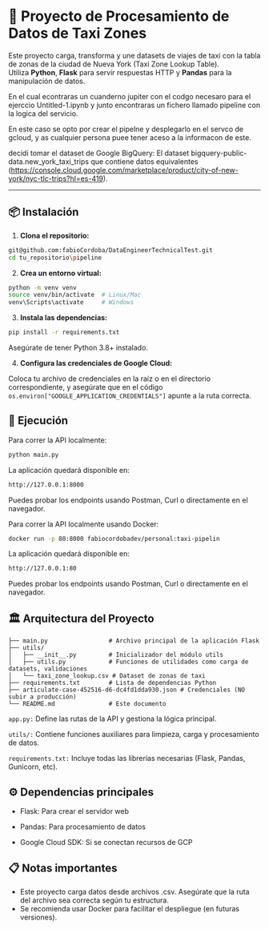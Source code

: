 # 🚖 Proyecto de Procesamiento de Datos de Taxi Zones

Este proyecto carga, transforma y une datasets de viajes de taxi con la tabla de zonas de la ciudad de Nueva York (Taxi Zone Lookup Table).  
Utiliza **Python**, **Flask** para servir respuestas HTTP y **Pandas** para la manipulación de datos.

En el cual econtraras un cuanderno jupiter con el codgo necesaro para el ejerccio Untitled-1.ipynb y junto encontraras un fichero llamado pipeline con la logica del servicio.

En este caso se opto por crear el pipelne y desplegarlo en el servco de gcloud, y as cualquier persona puee tener aceso a la informacon de este.

decidi tomar el dataset de Google BigQuery: El dataset bigquery-public-data.new_york_taxi_trips
que contiene datos equivalentes (https://console.cloud.google.com/marketplace/product/city-of-new-york/nyc-tlc-trips?hl=es-419).

---

## 📦 Instalación

1. **Clona el repositorio:**

```bash
git@github.com:fabioCordoba/DataEngineerTechnicalTest.git
cd tu_repositorio\pipeline
```

2. **Crea un entorno virtual:**

```bash
python -m venv venv
source venv/bin/activate  # Linux/Mac
venv\Scripts\activate     # Windows
```

3. **Instala las dependencias:**

```bash
pip install -r requirements.txt
```

Asegúrate de tener Python 3.8+ instalado.

4. **Configura las credenciales de Google Cloud:**

Coloca tu archivo de credenciales en la raíz o en el directorio correspondiente, y asegúrate que en el código
`os.environ["GOOGLE_APPLICATION_CREDENTIALS"]` apunte a la ruta correcta.

## 🚀 Ejecución

Para correr la API localmente:

```bash
python main.py
```

La aplicación quedará disponible en:

```bash
http://127.0.0.1:8000
```

Puedes probar los endpoints usando Postman, Curl o directamente en el navegador.

Para correr la API localmente usando Docker:

```bash
docker run -p 80:8000 fabiocordobadev/personal:taxi-pipelin
```

La aplicación quedará disponible en:

```bash
http://127.0.0.1:80
```

Puedes probar los endpoints usando Postman, Curl o directamente en el navegador.

## 🏛️ Arquitectura del Proyecto

```plaintext
├── main.py                 # Archivo principal de la aplicación Flask
├── utils/
│   ├── __init__.py         # Inicializador del módulo utils
│   ├── utils.py            # Funciones de utilidades como carga de datasets, validaciones
│   └── taxi_zone_lookup.csv # Dataset de zonas de taxi
├── requirements.txt        # Lista de dependencias Python
├── articulate-case-452516-d6-dc4fd1dda930.json # Credenciales (NO subir a producción)
└── README.md               # Este documento

```

`app.py:` Define las rutas de la API y gestiona la lógica principal.

`utils/:` Contiene funciones auxiliares para limpieza, carga y procesamiento de datos.

`requirements.txt:` Incluye todas las librerías necesarias (Flask, Pandas, Gunicorn, etc).

## ⚙️ Dependencias principales

- Flask: Para crear el servidor web

- Pandas: Para procesamiento de datos

- Google Cloud SDK: Si se conectan recursos de GCP

## 📋 Notas importantes

- Este proyecto carga datos desde archivos .csv. Asegúrate que la ruta del archivo sea correcta según tu estructura.
- Se recomienda usar Docker para facilitar el despliegue (en futuras versiones).

